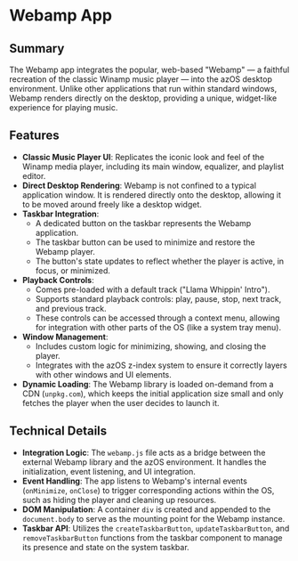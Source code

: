 # Webamp App

## Summary

The Webamp app integrates the popular, web-based "Webamp" — a faithful recreation of the classic Winamp music player — into the azOS desktop environment. Unlike other applications that run within standard windows, Webamp renders directly on the desktop, providing a unique, widget-like experience for playing music.

## Features

- **Classic Music Player UI**: Replicates the iconic look and feel of the Winamp media player, including its main window, equalizer, and playlist editor.
- **Direct Desktop Rendering**: Webamp is not confined to a typical application window. It is rendered directly onto the desktop, allowing it to be moved around freely like a desktop widget.
- **Taskbar Integration**:
    - A dedicated button on the taskbar represents the Webamp application.
    - The taskbar button can be used to minimize and restore the Webamp player.
    - The button's state updates to reflect whether the player is active, in focus, or minimized.
- **Playback Controls**:
    - Comes pre-loaded with a default track ("Llama Whippin' Intro").
    - Supports standard playback controls: play, pause, stop, next track, and previous track.
    - These controls can be accessed through a context menu, allowing for integration with other parts of the OS (like a system tray menu).
- **Window Management**:
    - Includes custom logic for minimizing, showing, and closing the player.
    - Integrates with the azOS z-index system to ensure it correctly layers with other windows and UI elements.
- **Dynamic Loading**: The Webamp library is loaded on-demand from a CDN (`unpkg.com`), which keeps the initial application size small and only fetches the player when the user decides to launch it.

## Technical Details

- **Integration Logic**: The `webamp.js` file acts as a bridge between the external Webamp library and the azOS environment. It handles the initialization, event listening, and UI integration.
- **Event Handling**: The app listens to Webamp's internal events (`onMinimize`, `onClose`) to trigger corresponding actions within the OS, such as hiding the player and cleaning up resources.
- **DOM Manipulation**: A container `div` is created and appended to the `document.body` to serve as the mounting point for the Webamp instance.
- **Taskbar API**: Utilizes the `createTaskbarButton`, `updateTaskbarButton`, and `removeTaskbarButton` functions from the taskbar component to manage its presence and state on the system taskbar.